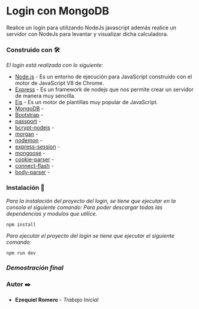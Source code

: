 # Login con MongoDB

Realice un login para utilizando NodeJs javascript además realice un servidor con NodeJs para levantar y visualizar dicha calculadora.

### Construido con 🛠️
_El login está realizada con lo siguiente:_

* [Node.js](https://nodejs.org/es/) - Es un entorno de ejecución para JavaScript construido con el motor de JavaScript V8 de Chrome.
* [Express](https://expressjs.com/es/) - Es un framework de nodejs que nos permite crear un servidor de manera muy sencilla.
* [Ejs](https://ejs.co/) - Es un motor de plantillas muy popular de JavaScript.
* [MongoDB](https://www.mongodb.com/es) - 
* [Bootstrap](https://getbootstrap.com/) - 
* [passport](http://www.passportjs.org/) - 
* [bcrypt-nodejs](https://www.npmjs.com/package/bcrypt) - 
* [morgan](https://www.npmjs.com/package/morgan) - 
* [nodemon](https://nodemon.io/) - 
* [express-session](https://www.npmjs.com/package/express-session) - 
* [mongoose](https://mongoosejs.com/) - 
* [cookie-parser](https://www.npmjs.com/package/cookie-parser) -
* [connect-flash](https://www.npmjs.com/package/connect-flash) -
* [body-parser](https://www.npmjs.com/package/body-parser) - 


### Instalación 🔧

_Para la instalación del proyecto del login, se tiene que ejecutar en la consola el siguiente comando: Para poder descargar
todas las dependencias y modulos que utilice._ 
```
npm install
```

_Para ejecutar el proyecto del login se tiene que ejecutar el siguiente comando:_
```
npm run dev
```

### _Demostración final_


### Autor ✒️

* **Ezequiel Romero** - *_Trabajo Inicial_* 
